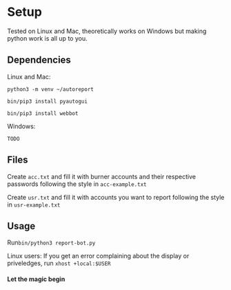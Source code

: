 # Setup
Tested on Linux and Mac, theoretically works on Windows but making python work is all up to you.

## Dependencies
Linux and Mac:
```
python3 -m venv ~/autoreport

bin/pip3 install pyautogui

bin/pip3 install webbot
```

Windows: 
```
TODO
```

## Files
Create `acc.txt` and fill it with burner accounts and their respective passwords following the style in `acc-example.txt`

Create `usr.txt` and fill it with accounts you want to report following the style in `usr-example.txt`

## Usage
Run`bin/python3 report-bot.py`

Linux users: If you get an error complaining about the display or priveledges, run `xhost +local:$USER`

#### Let the magic begin
